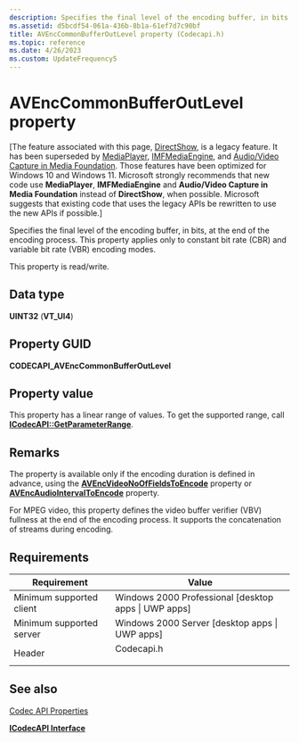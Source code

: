 ```yaml
---
description: Specifies the final level of the encoding buffer, in bits, at the end of the encoding process. This property applies only to constant bit rate (CBR) and variable bit rate (VBR) encoding modes.
ms.assetid: d5bcdf54-061a-436b-8b1a-61ef7d7c90bf
title: AVEncCommonBufferOutLevel property (Codecapi.h)
ms.topic: reference
ms.date: 4/26/2023
ms.custom: UpdateFrequency5
---
```


# AVEncCommonBufferOutLevel property

\[The feature associated with this page, [DirectShow](/windows/win32/directshow/directshow), is a legacy feature. It has been superseded by [MediaPlayer](/uwp/api/Windows.Media.Playback.MediaPlayer), [IMFMediaEngine](/windows/win32/api/mfmediaengine/nn-mfmediaengine-imfmediaengine), and [Audio/Video Capture in Media Foundation](windows/win32/medfound/audio-video-capture-in-media-foundation). Those features have been optimized for Windows 10 and Windows 11. Microsoft strongly recommends that new code use **MediaPlayer**, **IMFMediaEngine** and **Audio/Video Capture in Media Foundation** instead of **DirectShow**, when possible. Microsoft suggests that existing code that uses the legacy APIs be rewritten to use the new APIs if possible.\]

Specifies the final level of the encoding buffer, in bits, at the end of the encoding process. This property applies only to constant bit rate (CBR) and variable bit rate (VBR) encoding modes.

This property is read/write.

## Data type

**UINT32** (**VT\_UI4**)

## Property GUID

**CODECAPI\_AVEncCommonBufferOutLevel**

## Property value

This property has a linear range of values. To get the supported range, call [**ICodecAPI::GetParameterRange**](/windows/desktop/api/Strmif/nf-strmif-icodecapi-getparameterrange).

## Remarks

The property is available only if the encoding duration is defined in advance, using the [**AVEncVideoNoOfFieldsToEncode**](avencvideonooffieldstoencode-property.md) property or [**AVEncAudioIntervalToEncode**](avencaudiointervaltoencode-property.md) property.

For MPEG video, this property defines the video buffer verifier (VBV) fullness at the end of the encoding process. It supports the concatenation of streams during encoding.

## Requirements



| Requirement | Value |
|-------------------------------------|---------------------------------------------------------------------------------------|
| Minimum supported client<br/> | Windows 2000 Professional \[desktop apps \| UWP apps\]<br/>                     |
| Minimum supported server<br/> | Windows 2000 Server \[desktop apps \| UWP apps\]<br/>                           |
| Header<br/>                   | <dl> <dt>Codecapi.h</dt> </dl> |



## See also

<dl> <dt>

[Codec API Properties](codec-api-properties.md)
</dt> <dt>

[**ICodecAPI Interface**](/windows/desktop/api/Strmif/nn-strmif-icodecapi)
</dt> </dl>

 

 




